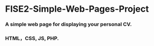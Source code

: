 # FISE2-Simple-Web-Pages-Project
### A simple web page for displaying your personal CV.
### HTML，CSS, JS, PHP.

